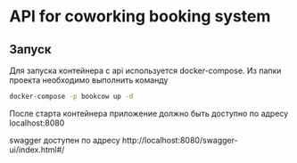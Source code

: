 # API for coworking booking system
## Запуск

Для запуска контейнера с api используется docker-compose. Из папки проекта необходимо выполнить команду
```sh
docker-compose -p bookcow up -d
```
После старта контейнера приложение должно быть доступно по адресу localhost:8080

swagger доступен по адресу http://localhost:8080/swagger-ui/index.html#/